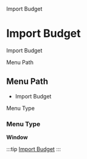
Import Budget
# Import Budget


Import Budget

Menu Path
## Menu Path



- Import Budget

Menu Type
### Menu Type

**Window**


:::tip
[Import Budget](functional-guide/window/window-import-budget.md)
:::